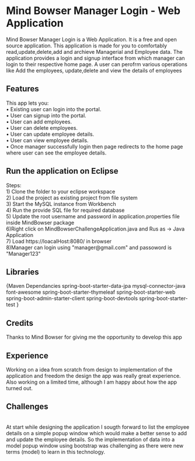<h1>Mind Bowser Manager Login - Web Application</h1>
Mind Bowser Manager Login is a Web Application. It is a free and open source application.
This application is made for you to comfortably read,update,delete,add and archieve Managerial and Employee data. The application provides a login and signup interface from which manager can login to their respective home page. A user can perofrm various operations like Add the employees, update,delete and view the details of employees

<h2>Features</h2>
This app lets you:<br/>
•	Existing user can login into the portal.<br/>
•	User can signup into the portal.<br/>
•	User can add employees.<br/>
•	User can delete employees.<br/>
•	User can update employee details.<br/>
•	User can view employee details.<br/>
•	Once manager successfully login then page redirects to the home page where user can see the employee details.<br/>

<h2>Run the application on Eclipse</h2>
Steps:<br/>
1) Clone the folder to your eclipse workspace<br/>
2) Load the project as existing project from file system<br/>
3) Start the MySQL instance from Workbench<br/>
4) Run the provide SQL file for required database<br/>
5) Update the root username and password in application.properties file inside MindBowser package<br/>
6)Right click on MindBowserChallengeApplication.java and Rus as -> Java Application<br/>
7) Load https://loacalHost:8080/ in browser<br/>
8)Manager can login using "manager@gmail.com" and passoword is "Manager123"<br/>

<h2>Libraries</h2>
{Maven Dependancies
spring-boot-starter-data-jpa
  mysql-connector-java
  font-awesome
  spring-boot-starter-thymeleaf
  spring-boot-starter-web
  spring-boot-admin-starter-client
  spring-boot-devtools
  spring-boot-starter-test
}</br>



<h2>Credits</h2>
Thanks to Mind Bowser for giving me the opportunity to develop this app <br/>

<h2>Experience</h2>
Working on a idea from scratch from design to implementation of the application and freedom the design the app was really great experience. Also working on a limited time, although I am happy about how the app turned out.<br/>

<h2>Challenges</h2>
<br>
At start while designing the application I sougth forward to list the employee details on a simple popup window which would make a better sense to add and update the employee details. So the implementation of data into a model popup window using bootstrap was challenging as there were new terms (model) to learn in this technology.
<br/>
